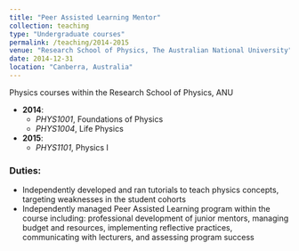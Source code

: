 ```yaml
---
title: "Peer Assisted Learning Mentor"
collection: teaching
type: "Undergraduate courses"
permalink: /teaching/2014-2015
venue: "Research School of Physics, The Australian National University"
date: 2014-12-31
location: "Canberra, Australia"
---
```


Physics courses within the Research School of Physics, ANU

* __2014__: 
    * _PHYS1001_, Foundations of Physics
    * _PHYS1004_, Life Physics
* __2015__:
    * _PHYS1101_, Physics I


### Duties:
*	Independently developed and ran tutorials to teach physics concepts, targeting weaknesses in the student cohorts
*	Independently managed Peer Assisted Learning program within the course including: professional development of junior mentors, managing budget and resources, implementing reflective practices, communicating with lecturers, and assessing program success


